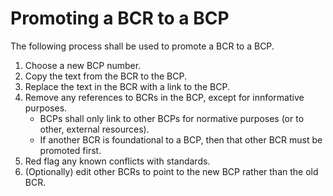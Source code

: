 # Promoting a BCR to a BCP

The following process shall be used to promote a BCR to a BCP.

1. Choose a new BCP number.
2. Copy the text from the BCR to the BCP.
3. Replace the text in the BCR with a link to the BCP.
4. Remove any references to BCRs in the BCP, except for innformative purposes.
   - BCPs shall only link to other BCPs for normative purposes (or to other, external resources).
   - If another BCR is foundational to a BCP, then that other BCR must be promoted first.
5. Red flag any known conflicts with standards.
6. (Optionally) edit other BCRs to point to the new BCP rather than the old BCR.
